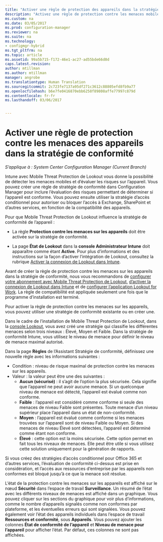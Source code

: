 ```yaml
---
title: "Activer une règle de protection des appareils dans la stratégie de conformité | Microsoft Docs"
description: "Activez une règle de protection contre les menaces mobiles dans la stratégie de conformité des appareils."
ms.custom: na
ms.date: 03/05/2017
ms.prod: configuration-manager
ms.reviewer: na
ms.suite: na
ms.technology:
- configmgr-hybrid
ms.tgt_pltfrm: na
ms.topic: article
ms.assetid: 99a5b715-f172-46e1-ac27-ad55bde66d0d
caps.latest.revision: 
author: mtillman
ms.author: mtillman
manager: angrobe
ms.translationtype: Human Translation
ms.sourcegitcommit: 2c723fe7137a95df271c3612c88805efd8fb9a77
ms.openlocfilehash: b6e7fe0416870ebb6258f89808affe77997c879d
ms.contentlocale: fr-fr
ms.lasthandoff: 03/06/2017


---
```

# <a name="enable-device-threat-protection-rule-in-the-compliance-policy"></a>Activer une règle de protection contre les menaces des appareils dans la stratégie de conformité

*S’applique à : System Center Configuration Manager (Current Branch)*

Intune avec Mobile Threat Protection de Lookout vous donne la possibilité de détecter les menaces mobiles et d’évaluer les risques sur l’appareil. Vous pouvez créer une règle de stratégie de conformité dans Configuration Manager pour inclure l’évaluation des risques permettant de déterminer si l’appareil est conforme. Vous pouvez ensuite utiliser la stratégie d’accès conditionnel pour autoriser ou bloquer l’accès à Exchange, SharePoint et d’autres services, en fonction de la compatibilité des appareils.

Pour que Mobile Threat Protection de Lookout influence la stratégie de conformité de l’appareil :

* La règle **Protection contre les menaces sur les appareils** doit être activée sur la stratégie de conformité.

* La page **État de Lookout** dans la **console Administrateur Intune** doit apparaître comme étant **Active**. Pour plus d’informations et des instructions sur la façon d’activer l’intégration de Lookout, consultez la rubrique [Activer la connexion de Lookout dans Intune](enable-lookout-connection-in-intune.md).


Avant de créer la règle de protection contre les menaces sur les appareils dans la stratégie de conformité, nous vous recommandons de [configurer votre abonnement avec Mobile Threat Protection de Lookout](set-up-your-subscription-with-lookout.md), [d’activer la connexion de Lookout dans Intune](enable-lookout-connection-in-intune.md) et de [configurer l’application Lookout for Work](configure-and-deploy-lookout-for-work-apps.md). La règle de compatibilité est appliquée seulement une fois que le programme d’installation est terminé.

Pour activer la règle de protection contre les menaces sur les appareils, vous pouvez utiliser une stratégie de conformité existante ou en créer une.

Dans le cadre de l’installation de Mobile Threat Protection de Lookout, dans la [console Lookout](https://aad.lookout.com), vous avez créé une stratégie qui classifie les différentes menaces selon trois niveaux : Élevé, Moyen et Faible. Dans la stratégie de conformité Intune, vous utilisez le niveau de menace pour définir le niveau de menace maximal autorisé.

Dans la page **Règles** de l’Assistant Stratégie de conformité, définissez une nouvelle règle avec les informations suivantes :
  * Condition : niveau de risque maximal de protection contre les menaces sur les appareils.
  * Valeur : la valeur peut être une des suivantes :
    * **Aucun (sécurisé)** : il s’agit de l’option la plus sécurisée. Cela signifie que l’appareil ne peut avoir aucune menace. Si un quelconque niveau de menace est détecté, l’appareil est évalué comme non conforme.
    * **Faible** : l’appareil est considéré comme conforme si seule des menaces de niveau Faible sont présentes. Toute menace d’un niveau supérieur place l’appareil dans un état de non-conformité.
    * **Moyen** : l’appareil est évalué comme conforme si les menaces trouvées sur l’appareil sont de niveau Faible ou Moyen. Si des menaces de niveau Élevé sont détectées, l’appareil est déterminé comme étant non conforme.
    * **Élevé** : cette option est la moins sécurisée. Cette option permet en fait tous les niveaux de menaces. Elle peut être utile si vous utilisez cette solution uniquement pour la génération de rapports.

Si vous créez des stratégies d’accès conditionnel pour Office 365 et d’autres services, l’évaluation de conformité ci-dessus est prise en considération, et l’accès aux ressources d’entreprise par les appareils non conformes est bloqué jusqu’à ce que la menace soit résolue.

L’état de la protection contre les menaces sur les appareils est affiché sur le nœud **Sécurité** dans l’espace de travail **Surveillance**.
Un résumé de l’état avec les différents niveaux de menaces est affiché dans un graphique. Vous pouvez cliquer sur les sections du graphique pour voir plus d’informations, comme le nombre d’appareils signalés comme non conformes par plateforme, et les éventuelles erreurs qui sont signalées.
Vous pouvez également voir l’état des appareils individuels dans l’espace de travail **Ressources et conformité**, sous **Appareils**.  Vous pouvez ajouter les colonnes **État de conformité de l’appareil** et **Niveau de menace pour l’appareil** pour afficher l’état.  Par défaut, ces colonnes ne sont pas affichées.

